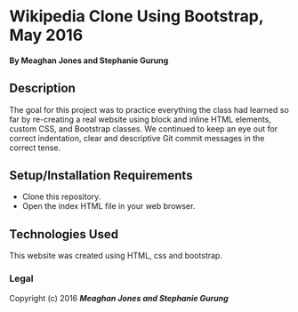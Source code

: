 # Wikipedia Clone Using Bootstrap, May 2016

#### By **Meaghan Jones and Stephanie Gurung**

## Description

The goal for this project was to practice everything the class had learned so far by re-creating a real website using block and inline HTML elements, custom CSS, and Bootstrap classes. We continued to keep an eye out for correct indentation, clear and descriptive Git commit messages in the correct tense.

## Setup/Installation Requirements

* Clone this repository.
* Open the index HTML file in your web browser.


## Technologies Used

This website was created using HTML, css and bootstrap.

### Legal

Copyright (c) 2016 **_Meaghan Jones and Stephanie Gurung_**
